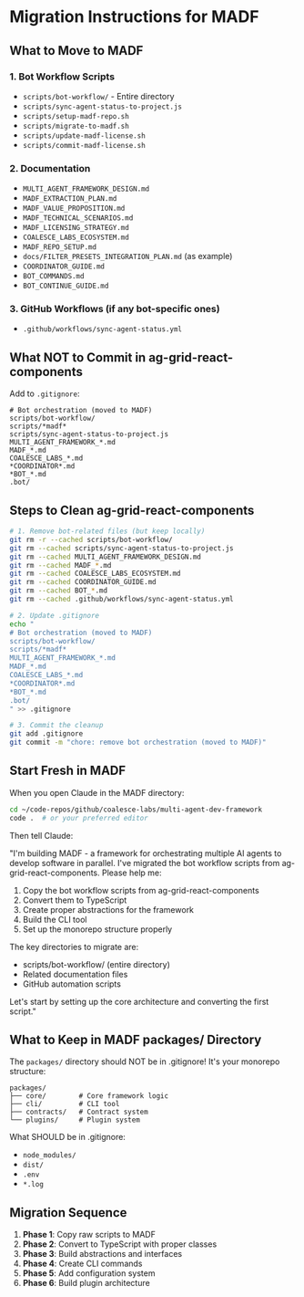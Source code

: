 # Migration Instructions for MADF

## What to Move to MADF

### 1. Bot Workflow Scripts

- `scripts/bot-workflow/` - Entire directory
- `scripts/sync-agent-status-to-project.js`
- `scripts/setup-madf-repo.sh`
- `scripts/migrate-to-madf.sh`
- `scripts/update-madf-license.sh`
- `scripts/commit-madf-license.sh`

### 2. Documentation

- `MULTI_AGENT_FRAMEWORK_DESIGN.md`
- `MADF_EXTRACTION_PLAN.md`
- `MADF_VALUE_PROPOSITION.md`
- `MADF_TECHNICAL_SCENARIOS.md`
- `MADF_LICENSING_STRATEGY.md`
- `COALESCE_LABS_ECOSYSTEM.md`
- `MADF_REPO_SETUP.md`
- `docs/FILTER_PRESETS_INTEGRATION_PLAN.md` (as example)
- `COORDINATOR_GUIDE.md`
- `BOT_COMMANDS.md`
- `BOT_CONTINUE_GUIDE.md`

### 3. GitHub Workflows (if any bot-specific ones)

- `.github/workflows/sync-agent-status.yml`

## What NOT to Commit in ag-grid-react-components

Add to `.gitignore`:

```
# Bot orchestration (moved to MADF)
scripts/bot-workflow/
scripts/*madf*
scripts/sync-agent-status-to-project.js
MULTI_AGENT_FRAMEWORK_*.md
MADF_*.md
COALESCE_LABS_*.md
*COORDINATOR*.md
*BOT_*.md
.bot/
```

## Steps to Clean ag-grid-react-components

```bash
# 1. Remove bot-related files (but keep locally)
git rm -r --cached scripts/bot-workflow/
git rm --cached scripts/sync-agent-status-to-project.js
git rm --cached MULTI_AGENT_FRAMEWORK_DESIGN.md
git rm --cached MADF_*.md
git rm --cached COALESCE_LABS_ECOSYSTEM.md
git rm --cached COORDINATOR_GUIDE.md
git rm --cached BOT_*.md
git rm --cached .github/workflows/sync-agent-status.yml

# 2. Update .gitignore
echo "
# Bot orchestration (moved to MADF)
scripts/bot-workflow/
scripts/*madf*
MULTI_AGENT_FRAMEWORK_*.md
MADF_*.md
COALESCE_LABS_*.md
*COORDINATOR*.md
*BOT_*.md
.bot/
" >> .gitignore

# 3. Commit the cleanup
git add .gitignore
git commit -m "chore: remove bot orchestration (moved to MADF)"
```

## Start Fresh in MADF

When you open Claude in the MADF directory:

```bash
cd ~/code-repos/github/coalesce-labs/multi-agent-dev-framework
code .  # or your preferred editor
```

Then tell Claude:

"I'm building MADF - a framework for orchestrating multiple AI agents to develop software in parallel. I've migrated the bot workflow scripts from ag-grid-react-components. Please help me:

1. Copy the bot workflow scripts from ag-grid-react-components
2. Convert them to TypeScript
3. Create proper abstractions for the framework
4. Build the CLI tool
5. Set up the monorepo structure properly

The key directories to migrate are:

- scripts/bot-workflow/ (entire directory)
- Related documentation files
- GitHub automation scripts

Let's start by setting up the core architecture and converting the first script."

## What to Keep in MADF packages/ Directory

The `packages/` directory should NOT be in .gitignore! It's your monorepo structure:

```
packages/
├── core/        # Core framework logic
├── cli/         # CLI tool
├── contracts/   # Contract system
└── plugins/     # Plugin system
```

What SHOULD be in .gitignore:

- `node_modules/`
- `dist/`
- `.env`
- `*.log`

## Migration Sequence

1. **Phase 1**: Copy raw scripts to MADF
2. **Phase 2**: Convert to TypeScript with proper classes
3. **Phase 3**: Build abstractions and interfaces
4. **Phase 4**: Create CLI commands
5. **Phase 5**: Add configuration system
6. **Phase 6**: Build plugin architecture
